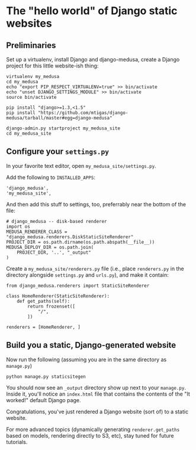 # The "hello world" of Django static websites

## Preliminaries

Set up a virtualenv, install Django and django-medusa, create a Django project
for this little website-ish thing:

    virtualenv my_medusa
    cd my_medusa
    echo "export PIP_RESPECT_VIRTUALENV=true" >> bin/activate
    echo "unset DJANGO_SETTINGS_MODULE" >> bin/activate
    source bin/activate

    pip install "django>=1.3,<1.5"
    pip install "https://github.com/mtigas/django-medusa/tarball/master#egg=django-medusa"

    django-admin.py startproject my_medusa_site
    cd my_medusa_site

## Configure your `settings.py`

In your favorite text editor, open `my_medusa_site/settings.py`.

Add the following to `INSTALLED_APPS`:

    'django_medusa',
    'my_medusa_site',

And then add this stuff to settings, too, preferrably near the bottom of
the file:

    # django_medusa -- disk-based renderer
    import os
    MEDUSA_RENDERER_CLASS = "django_medusa.renderers.DiskStaticSiteRenderer"
    PROJECT_DIR = os.path.dirname(os.path.abspath(__file__))
    MEDUSA_DEPLOY_DIR = os.path.join(
        PROJECT_DIR, '..', "_output"
    )

Create a `my_medusa_site/renderers.py` file (i.e., place `renderers.py` in the
directory alongside `settings.py` and `urls.py`), and make it contain:

    from django_medusa.renderers import StaticSiteRenderer

    class HomeRenderer(StaticSiteRenderer):
        def get_paths(self):
            return frozenset([
                "/",
            ])

    renderers = [HomeRenderer, ]

## Build you a static, Django-generated website

Now run the following (assuming you are in the same directory as `manage.py`)

    python manage.py staticsitegen

You should now see an `_output` directory show up next to your `manage.py`.
Inside it, you'll notice an `index.html` file that contains the contents
of the "It worked!" default Django page.

Congratulations, you've just rendered a Django website (sort of) to a static
website.

For more advanced topics (dynamically generating `renderer.get_paths` based
on models, rendering directly to S3, etc), stay tuned for future tutorials.
